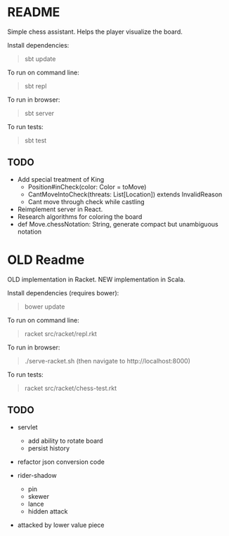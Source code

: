 README
======

Simple chess assistant. Helps the player visualize the board.

Install dependencies:

> sbt update

To run on command line:

> sbt repl

To run in browser:

> sbt server

To run tests:

> sbt test

TODO
----

- Add special treatment of King
  - Position#inCheck(color: Color = toMove)
  - CantMoveIntoCheck(threats: List[Location]) extends InvalidReason
  - Cant move through check while castling
- Reimplement server in React.
- Research algorithms for coloring the board
- def Move.chessNotation: String, generate compact but unambiguous notation

OLD Readme
==========

OLD implementation in Racket. NEW implementation in Scala.

Install dependencies (requires bower):

> bower update

To run on command line:

> racket src/racket/repl.rkt

To run in browser:

> ./serve-racket.sh
(then navigate to http://localhost:8000)

To run tests:

> racket src/racket/chess-test.rkt

TODO
----

- servlet
  - add ability to rotate board
  - persist history

- refactor json conversion code

- rider-shadow
  - pin
  - skewer
  - lance
  - hidden attack
- attacked by lower value piece
